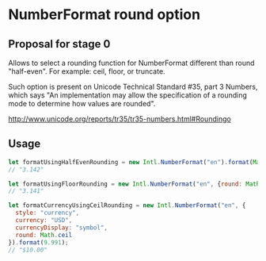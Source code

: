 # NumberFormat round option

## Proposal for stage 0

Allows to select a rounding function for NumberFormat different than round
"half-even". For example: ceil, floor, or truncate.

Such option is present on Unicode Technical Standard #35, part 3 Numbers, which
says "An implementation may allow the specification of a rounding mode to
determine how values are rounded".

http://www.unicode.org/reports/tr35/tr35-numbers.html#Roundingo

## Usage

```javascript
let formatUsingHalfEvenRounding = new Intl.NumberFormat("en").format(Math.PI);
// "3.142"

let formatUsingFloorRounding = new Intl.NumberFormat("en", {round: Math.floor}).format(Math.PI);
// "3.141"

let formatCurrencyUsingCeilRounding = new Intl.NumberFormat("en", {
  style: "currency",
  currency: "USD",
  currencyDisplay: "symbol",
  round: Math.ceil
}).format(9.991);
// "$10.00"
```
